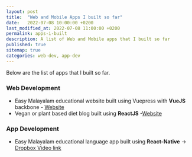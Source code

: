 ```yaml
---
layout: post
title:  "Web and Mobile Apps I built so far"
date:   2022-07-08 10:00:00 +0200
last_modified_at: 2022-07-08 11:00:00 +0200
permalink: apps-i-built
description: A list of Web and Mobile apps that I built so far
published: true
sitemap: true
categories: web-dev, app-dev   
---
```


Below are the list of apps that I built so far.

### Web Development
- Easy Malayalam educational website built using Vuepress with **VueJS** backbone - [Website](https://easymalayalam.fun/)
- Vegan or plant based diet blog built using **ReactJS** -[Website](https://enchanting-pika-6dfd29.netlify.app/)

### App Development
- Easy Malayalam educational language app built using **React-Native** -> [Dropbox Video link](https://www.dropbox.com/s/9i54fdl0ak9e0bh/EM_App_so_far_17th_May_22.mp4?dl=0)


